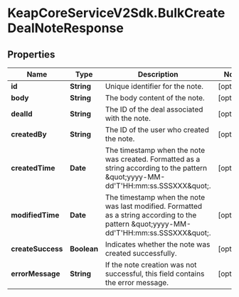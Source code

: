 # KeapCoreServiceV2Sdk.BulkCreateDealNoteResponse

## Properties

Name | Type | Description | Notes
------------ | ------------- | ------------- | -------------
**id** | **String** | Unique identifier for the note. | [optional] 
**body** | **String** | The body content of the note. | [optional] 
**dealId** | **String** | The ID of the deal associated with the note. | [optional] 
**createdBy** | **String** | The ID of the user who created the note. | [optional] 
**createdTime** | **Date** | The timestamp when the note was created. Formatted as a string according to the pattern \&quot;yyyy-MM-dd&#39;T&#39;HH:mm:ss.SSSXXX\&quot;. | [optional] 
**modifiedTime** | **Date** | The timestamp when the note was last modified. Formatted as a string according to the pattern \&quot;yyyy-MM-dd&#39;T&#39;HH:mm:ss.SSSXXX\&quot;. | [optional] 
**createSuccess** | **Boolean** | Indicates whether the note was created successfully. | [optional] 
**errorMessage** | **String** | If the note creation was not successful, this field contains the error message. | [optional] 


